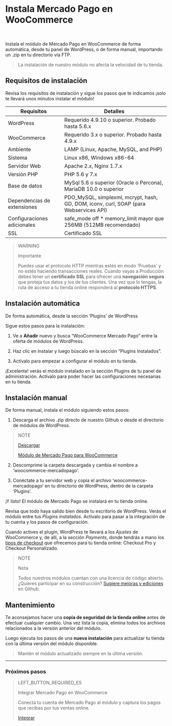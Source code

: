 # Instala Mercado Pago en WooCommerce
<br/>

Instala el módulo de Mercado Pago en WooCommerce de forma automática, desde tu panel de WordPress, o de forma manual, importando un .zip en tu directorio vía FTP.

> La instalación de nuestro módulo no afecta la velocidad de tu tienda.

## Requisitos de instalación

Revisa los requisitos de instalación y sigue los pasos que te indicamos ¡solo te llevará unos minutos instalar el módulo! 

| Requisitos | Detalles |
| --- | --- |
| WordPress | Requerido 4.9.10 o superior. Probado hasta 5.6.x |
| WooCommerce | Requerido 3.x o superior. Probado hasta 4.9.x |
| Ambiente | LAMP (Linux, Apache, MySQL, and PHP) |
| Sistema | Linux x86, Windows x86-64 |
| Servidor Web | Apache 2.x, Nginx 1.7.x |
| Versión PHP | PHP 5.6 y 7.x|
| Base de datos | MySql 5.6 o superior (Oracle o Percona), MariaDB 10.0 o superior |
| Dependencias de extensiones | PDO_MySQL, simplexml, mcrypt, hash, GD, DOM, iconv, curl, SOAP (para Webservices API) |
| Configuraciones adicionales | safe_mode off * memory_limit mayor que 256MB (512MB recomendado) |
| SSL | Certificado SSL |

> WARNING
>
> Importante
>
> Puedes usar el protocolo HTTP mientras estés en modo ‘Pruebas’ y no estés haciendo transacciones reales. Cuando vayas a Producción debes tener un **certificado SSL** para ofrecer una **navegación segura** que proteja tus datos y los de tus clientes. Una vez que lo tengas, la ruta de acceso a tu tienda online responderá al **protocolo HTTPS**.

## Instalación automática

De forma automática, desde la sección ‘Plugins’ de WordPress

Sigue estos pasos para la instalación:

1) Ve a **Añadir** nuevo y busca “WooCommerce Mercado Pago” entre la oferta de módulos de WordPress.

2) Haz clic en Instalar y luego búscalo en la sección “Plugins Instalados”. 

3) Actívalo para empezar a configurar el módulo en tu tienda.

¡Excelente! verás el módulo instalado en la sección Plugins de tu panel de administración. Actívalo para poder hacer las configuraciones necesarias en tu tienda.

## Instalación manual

De forma manual, instala el módulo siguiendo estos pasos:

1) Descarga el archivo .zip directo de nuestro Github o desde el directorio de módulos de WordPress.
                    
> NOTE
>
> [Descargar](https://github.com/mercadopago/cart-woocommerce/archive/master.zip)
>
> [Módulo de Mercado Pago para WooCommerce](https://github.com/mercadopago/cart-woocommerce/archive/master.zip)

2) Descomprime la carpeta descargada y cambia el nombre a ‘woocommerce-mercadopago’.

3) Conéctate a tu servidor web y copia el archivo ‘woocommerce-mercadopago’ en tu directorio de WordPress, dentro de la carpeta ‘Plugins’.

¡Y listo! El módulo de Mercado Pago se instalará en tu tienda online.

Revisa que todo haya salido bien desde tu escritorio de WordPress. Verás el módulo entre tus *Plugins instalados*. Actívalo para pasar a la integración de tu cuenta y los pasos de configuración. 

Cuando actives el plugin, WordPress te llevará a los *Ajustes* de WooCommerce y, de allí, a la sección *Payments*, donde tendrás a mano los [tipos de checkout](https://www.mercadopago[FAKER][URL][DOMAIN]/developers/es/guides/plugins/woocommerce/introduction/#bookmark_tipos_de_checkout) que ofrecemos para tu tienda online: Checkout Pro y Checkout Personalizado.

> NOTE
>
> Nota
>
> Todos nuestros módulos cuentan con una licencia de código abierto. ¿Quieres participar en su construcción? [Sugiere mejoras y ediciones](https://github.com/mercadopago/cart-woocommerce) en Github.

## Mantenimiento

Te aconsejamos hacer una **copia de seguridad de la tienda online** antes de efectuar cualquier cambio. Una vez lista la copia, elimina todos los archivos relacionados a la versión anterior del módulo. 

Luego ejecuta los pasos de una **nueva instalación** para actualizar tu tienda con la última versión del módulo disponible.

> Mantén el módulo actualizado siempre en la última versión.


---

### Próximos pasos

> LEFT_BUTTON_REQUIRED_ES
>
> Integrar Mercado Pago en WooCommerce
>
> Conecta tu cuenta de Mercado Pago al módulo y captura los pagos que recibas por tus ventas online.
>
> 
> [Integrar](https://www.mercadopago[FAKER][URL][DOMAIN]/developers/es/guides/plugins/woocommerce/integration)

